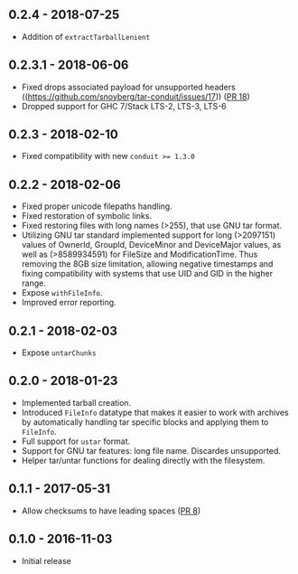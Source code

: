 ## 0.2.4 - 2018-07-25
 * Addition of `extractTarballLenient`

## 0.2.3.1 - 2018-06-06
 * Fixed drops associated payload for unsupported headers ((https://github.com/snoyberg/tar-conduit/issues/17)) ([PR 18](https://github.com/snoyberg/tar-conduit/pull/18))
 * Dropped support for GHC 7/Stack LTS-2, LTS-3, LTS-6

## 0.2.3 - 2018-02-10

 * Fixed compatibility with new `conduit >= 1.3.0`

## 0.2.2 - 2018-02-06

 * Fixed proper unicode filepaths handling.
 * Fixed restoration of symbolic links.
 * Fixed restoring files with long names (>255), that use GNU tar format.
 * Utilizing GNU tar standard implemented support for long (>2097151) values of OwnerId, GroupId,
   DeviceMinor and DeviceMajor values, as well as (>8589934591) for FileSize and
   ModificationTime. Thus removing the 8GB size limitation, allowing negative timestamps and fixing
   compatibility with systems that use UID and GID in the higher range.
 * Expose `withFileInfo`.
 * Improved error reporting.

## 0.2.1 - 2018-02-03

 * Expose `untarChunks`

## 0.2.0 - 2018-01-23

 * Implemented tarball creation.
 * Introduced `FileInfo` datatype that makes it easier to work with archives by automatically
   handling tar specific blocks and applying them to `FileInfo`.
 * Full support for `ustar` format.
 * Support for GNU tar features: long file name. Discardes unsupported.
 * Helper tar/untar functions for dealing directly with the filesystem.

## 0.1.1 - 2017-05-31

 * Allow checksums to have leading spaces ([PR 8](https://github.com/snoyberg/tar-conduit/pull/8))

## 0.1.0 - 2016-11-03

 * Initial release


